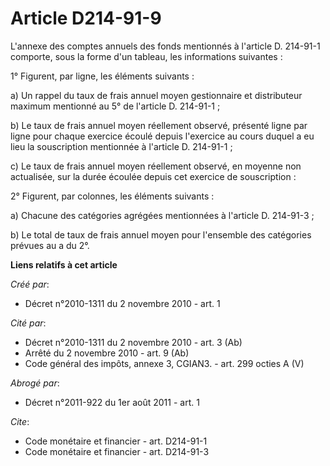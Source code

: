 # Article D214-91-9

L'annexe des comptes annuels des fonds mentionnés à l'article D. 214-91-1 comporte, sous la forme d'un tableau, les
informations suivantes : 

1° Figurent, par ligne, les éléments suivants : 

a) Un rappel du taux de frais annuel moyen gestionnaire et distributeur maximum mentionné au 5° de l'article D. 214-91-1 ; 

b) Le taux de frais annuel moyen réellement observé, présenté ligne par ligne pour chaque exercice écoulé depuis l'exercice
au cours duquel a eu lieu la souscription mentionnée à l'article D. 214-91-1 ; 

c) Le taux de frais annuel moyen réellement observé, en moyenne non actualisée, sur la durée écoulée depuis cet exercice de
souscription : 

2° Figurent, par colonnes, les éléments suivants : 

a) Chacune des catégories agrégées mentionnées à l'article D. 214-91-3 ; 

b) Le total de taux de frais annuel moyen pour l'ensemble des catégories prévues au a du 2°.

**Liens relatifs à cet article**

_Créé par_:

  - Décret n°2010-1311 du 2 novembre 2010 - art. 1

_Cité par_:

  - Décret n°2010-1311 du 2 novembre 2010 - art. 3 (Ab)
  - Arrêté du 2 novembre 2010 - art. 9 (Ab)
  - Code général des impôts, annexe 3, CGIAN3. - art. 299 octies A (V)

_Abrogé par_:

  - Décret n°2011-922 du 1er août 2011 - art. 1

_Cite_:

  - Code monétaire et financier - art. D214-91-1
  - Code monétaire et financier - art. D214-91-3
